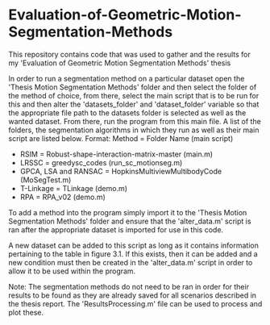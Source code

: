 # Evaluation-of-Geometric-Motion-Segmentation-Methods
This repository contains code that was used to gather and the results for my 'Evaluation of Geometric Motion Segmentation Methods' thesis

In order to run a segmentation method on a particular dataset open the 'Thesis Motion Segmentation Methods' folder and then select the folder of the method of choice, from there, select the main script that is to be run for this and then alter the 'datasets_folder' and 'dataset_folder' variable so that the appropriate file path to the datasets folder is selected as well as the wanted dataset. From there, run the program from this main file. A list of the folders, the segmentation algorithms in which they run as well as their main script are listed below.
Format: Method = Folder Name (main script)
- RSIM = Robust-shape-interaction-matrix-master (main.m)
- LRSSC = greedysc_codes (run_sc_motionseg.m)
- GPCA, LSA and RANSAC = HopkinsMultiviewMultibodyCode (MoSegTest.m)
- T-Linkage = TLinkage (demo.m)
- RPA = RPA_v02 (demo.m)

To add a method into the program simply import it to the 'Thesis Motion Segmentation Methods' folder and ensure that the 'alter_data.m' script is ran after the appropriate dataset is imported for use in this code.

A new dataset can be added to this script as long as it contains information pertaining to the table in figure 3.1. If this exists, then it can be added and a new condition must then be created in the 'alter_data.m' script in order to allow it to be used within the program.

Note: The segmentation methods do not need to be ran in order for their results to be found as they are already saved for all scenarios described in the thesis report. The 'ResultsProcessing.m' file can be used to process and plot these.
